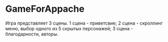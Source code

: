 # GameForAppache

Игра представляет 3 сцены.
1 сцена - приветсвие;
2 сцена - скроллинг меню, выбор одного из 5 скрытых персонажей;
3 сцена - благодарности, авторы.
